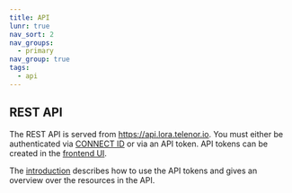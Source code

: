 ```yaml
---
title: API
lunr: true
nav_sort: 2
nav_groups:
  - primary
nav_group: true
tags:
  - api
---
```


## REST API

The REST API is served from https://api.lora.telenor.io. You must either be authenticated via [CONNECT ID](https://connect.telenordigital.com/) or via an API token. API tokens can be created in the [frontend UI](https://lora.engineering/).


The [introduction](gettingstarted/overview.html) describes how to use the API tokens and gives an overview over the resources in the API.

